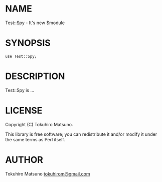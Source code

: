 # NAME

Test::Spy - It's new $module

# SYNOPSIS

    use Test::Spy;

# DESCRIPTION

Test::Spy is ...

# LICENSE

Copyright (C) Tokuhiro Matsuno.

This library is free software; you can redistribute it and/or modify
it under the same terms as Perl itself.

# AUTHOR

Tokuhiro Matsuno <tokuhirom@gmail.com>
